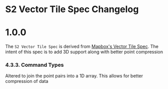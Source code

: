 # S2 Vector Tile Spec Changelog

# 1.0.0

The `S2 Vector Tile Spec` is derived from [Mapbox's Vector Tile Spec](https://github.com/mapbox/vector-tile-spec).
The intent of this spec is to add 3D support along with better point compression

### 4.3.3. Command Types

Altered to join the point pairs into a 1D array. This allows for better compression of data
